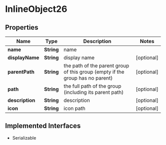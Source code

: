 

# InlineObject26

## Properties

Name | Type | Description | Notes
------------ | ------------- | ------------- | -------------
**name** | **String** | name | 
**displayName** | **String** | display name |  [optional]
**parentPath** | **String** | the path of the parent group of this group (empty if the group has no parent) |  [optional]
**path** | **String** | the full path of the group (including its parent path) |  [optional]
**description** | **String** | description |  [optional]
**icon** | **String** | icon path |  [optional]


## Implemented Interfaces

* Serializable


